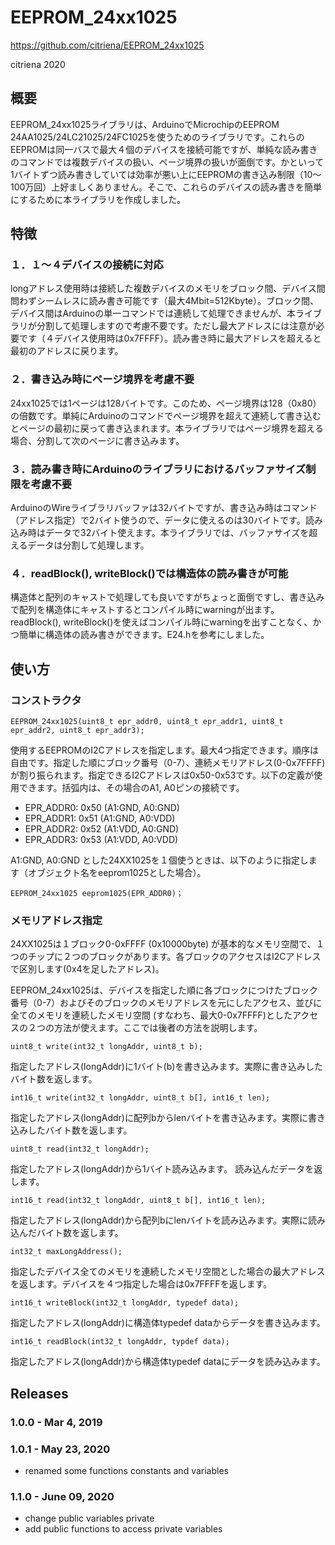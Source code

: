 # EEPROM_24xx1025
https://github.com/citriena/EEPROM_24xx1025

citriena 2020

## 概要
EEPROM_24xx1025ライブラリは、ArduinoでMicrochipのEEPROM 24AA1025/24LC21025/24FC1025を使うためのライブラリです。これらのEEPROMは同一バスで最大４個のデバイスを接続可能ですが、単純な読み書きのコマンドでは複数デバイスの扱い、ページ境界の扱いが面倒です。かといって1バイトずつ読み書きしていては効率が悪い上にEEPROMの書き込み制限（10～100万回）上好ましくありません。そこで、これらのデバイスの読み書きを簡単にするために本ライブラリを作成しました。

## 特徴

### １．１～４デバイスの接続に対応
longアドレス使用時は接続した複数デバイスのメモリをブロック間、デバイス間問わずシームレスに読み書き可能です（最大4Mbit=512Kbyte）。ブロック間、デバイス間はArduinoの単一コマンドでは連続して処理できませんが、本ライブラリが分割して処理しますので考慮不要です。ただし最大アドレスには注意が必要です（４デバイス使用時は0x7FFFF）。読み書き時に最大アドレスを超えると最初のアドレスに戻ります。

### ２．書き込み時にページ境界を考慮不要
24xx1025では1ページは128バイトです。このため、ページ境界は128（0x80）の倍数です。単純にArduinoのコマンドでページ境界を超えて連続して書き込むとページの最初に戻って書き込まれます。本ライブラリではページ境界を超える場合、分割して次のページに書き込みます。

### ３．読み書き時にArduinoのライブラリにおけるバッファサイズ制限を考慮不要
ArduinoのWireライブラリバッファは32バイトですが、書き込み時はコマンド（アドレス指定）で2バイト使うので、データに使えるのは30バイトです。読み込み時はデータで32バイト使えます。本ライブラリでは、バッファサイズを超えるデータは分割して処理します。

### ４．readBlock(), writeBlock()では構造体の読み書きが可能
構造体と配列のキャストで処理しても良いですがちょっと面倒ですし、書き込みで配列を構造体にキャストするとコンパイル時にwarningが出ます。readBlock(), writeBlock()を使えばコンパイル時にwarningを出すことなく、かつ簡単に構造体の読み書きができます。E24.hを参考にしました。

## 使い方

### コンストラクタ
```
EEPROM_24xx1025(uint8_t epr_addr0, uint8_t epr_addr1, uint8_t epr_addr2, uint8_t epr_addr3);
```
使用するEEPROMのI2Cアドレスを指定します。最大4つ指定できます。順序は自由です。指定した順にブロック番号（0\-7）、連続メモリアドレス(0\-0x7FFFF)が割り振られます。指定できるI2Cアドレスは0x50-0x53です。以下の定義が使用できます。括弧内は、その場合のA1, A0ピンの接続です。

* EPR_ADDR0: 0x50 (A1:GND, A0:GND)
* EPR_ADDR1: 0x51 (A1:GND, A0:VDD)
* EPR_ADDR2: 0x52 (A1:VDD, A0:GND)
* EPR_ADDR3: 0x53 (A1:VDD, A0:VDD)

A1:GND, A0:GND とした24XX1025を１個使うときは、以下のように指定します（オブジェクト名をeeprom1025とした場合）。
```
EEPROM_24xx1025 eeprom1025(EPR_ADDR0)；
```

### メモリアドレス指定
24XX1025は１ブロック0-0xFFFF (0x10000byte) が基本的なメモリ空間で、１つのチップに２つのブロックがあります。各ブロックのアクセスはI2Cアドレスで区別します(0x4を足したアドレス)。

EEPROM_24xx1025は、デバイスを指定した順に各ブロックにつけたブロック番号（0-7）およびそのブロックのメモリアドレスを元にしたアクセス、並びに全てのメモリを連続したメモリ空間 (すなわち、最大0-0x7FFFF)としたアクセスの２つの方法が使えます。ここでは後者の方法を説明します。
```
uint8_t write(int32_t longAddr, uint8_t b);
```
指定したアドレス(longAddr)に1バイト(b)を書き込みます。実際に書き込みしたバイト数を返します。
```
int16_t write(int32_t longAddr, uint8_t b[], int16_t len);
```
指定したアドレス(longAddr)に配列bからlenバイトを書き込みます。実際に書き込みしたバイト数を返します。
```
uint8_t read(int32_t longAddr);
```
指定したアドレス(longAddr)から1バイト読み込みます。
読み込んだデータを返します。
```
int16_t read(int32_t longAddr, uint8_t b[], int16_t len);
```
指定したアドレス(longAddr)から配列bにlenバイトを読み込みます。実際に読み込んだバイト数を返します。
```
int32_t maxLongAddress();
```
指定したデバイス全てのメモリを連続したメモリ空間とした場合の最大アドレスを返します。デバイスを４つ指定した場合は0x7FFFFを返します。
```
int16_t writeBlock(int32_t longAddr, typedef data);
```
指定したアドレス(longAddr)に構造体typedef dataからデータを書き込みます。
```
int16_t readBlock(int32_t longAddr, typdef data);
```
指定したアドレス(longAddr)から構造体typedef dataにデータを読み込みます。

## Releases

### 1.0.0 - Mar  4, 2019

### 1.0.1 - May 23, 2020
* renamed some functions constants and variables

### 1.1.0 - June 09, 2020
* change public variables private
* add public functions to access private variables

